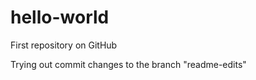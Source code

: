 hello-world
===========

First repository on GitHub

Trying out commit changes to the branch "readme-edits"
